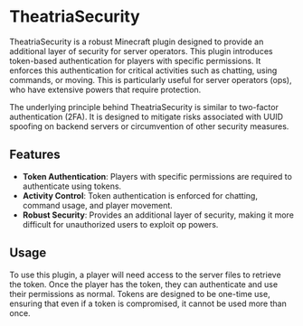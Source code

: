 # TheatriaSecurity

TheatriaSecurity is a robust Minecraft plugin designed to provide an additional layer of security for server operators. This plugin introduces token-based authentication for players with specific permissions. It enforces this authentication for critical activities such as chatting, using commands, or moving. This is particularly useful for server operators (ops), who have extensive powers that require protection.

The underlying principle behind TheatriaSecurity is similar to two-factor authentication (2FA). It is designed to mitigate risks associated with UUID spoofing on backend servers or circumvention of other security measures.

## Features

- **Token Authentication**: Players with specific permissions are required to authenticate using tokens.
- **Activity Control**: Token authentication is enforced for chatting, command usage, and player movement.
- **Robust Security**: Provides an additional layer of security, making it more difficult for unauthorized users to exploit op powers.

## Usage

To use this plugin, a player will need access to the server files to retrieve the token. Once the player has the token, they can authenticate and use their permissions as normal. Tokens are designed to be one-time use, ensuring that even if a token is compromised, it cannot be used more than once.
